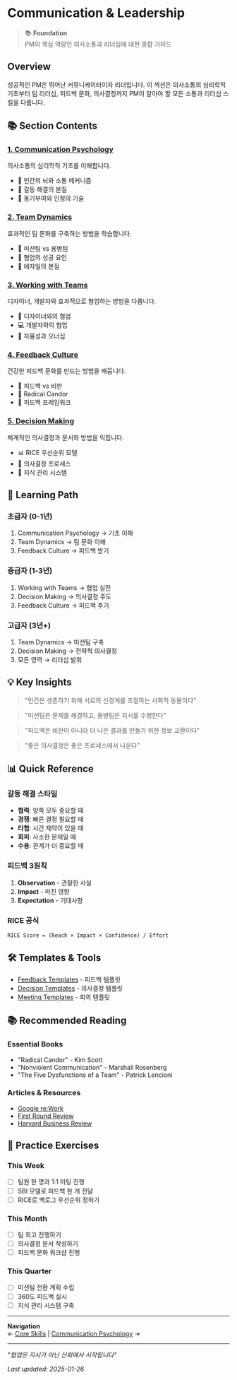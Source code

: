 # Communication & Leadership

> 📚 **Foundation**  
> PM의 핵심 역량인 의사소통과 리더십에 대한 종합 가이드

## Overview

성공적인 PM은 뛰어난 커뮤니케이터이자 리더입니다. 이 섹션은 의사소통의 심리학적 기초부터 팀 리더십, 피드백 문화, 의사결정까지 PM이 알아야 할 모든 소통과 리더십 스킬을 다룹니다.

## 📚 Section Contents

### [1. Communication Psychology](psychology.md)
의사소통의 심리학적 기초를 이해합니다.
- 🧠 인간의 뇌와 소통 메커니즘
- 🤝 갈등 해결의 본질
- 💪 동기부여와 인정의 기술

### [2. Team Dynamics](team-dynamics.md)
효과적인 팀 문화를 구축하는 방법을 학습합니다.
- 🎯 미션팀 vs 용병팀
- 🔄 협업의 성공 요인
- 🚀 애자일의 본질

### [3. Working with Teams](working-with-teams.md)
디자이너, 개발자와 효과적으로 협업하는 방법을 다룹니다.
- 🎨 디자이너와의 협업
- 💻 개발자와의 협업
- 🤝 자율성과 오너십

### [4. Feedback Culture](feedback-culture.md)
건강한 피드백 문화를 만드는 방법을 배웁니다.
- 💬 피드백 vs 비판
- 🎯 Radical Candor
- 📝 피드백 프레임워크

### [5. Decision Making](decision-making.md)
체계적인 의사결정과 문서화 방법을 익힙니다.
- 📊 RICE 우선순위 모델
- 🎯 의사결정 프로세스
- 📝 지식 관리 시스템

## 🎯 Learning Path

### 초급자 (0-1년)
1. Communication Psychology → 기초 이해
2. Team Dynamics → 팀 문화 이해
3. Feedback Culture → 피드백 받기

### 중급자 (1-3년)
1. Working with Teams → 협업 실전
2. Decision Making → 의사결정 주도
3. Feedback Culture → 피드백 주기

### 고급자 (3년+)
1. Team Dynamics → 미션팀 구축
2. Decision Making → 전략적 의사결정
3. 모든 영역 → 리더십 발휘

## 💡 Key Insights

> "인간은 생존하기 위해 서로의 신경계를 조절하는 사회적 동물이다"

> "미션팀은 문제를 해결하고, 용병팀은 지시를 수행한다"

> "피드백은 비판이 아니라 더 나은 결과를 만들기 위한 정보 교환이다"

> "좋은 의사결정은 좋은 프로세스에서 나온다"

## 📊 Quick Reference

### 갈등 해결 스타일
- **협력**: 양쪽 모두 중요할 때
- **경쟁**: 빠른 결정 필요할 때
- **타협**: 시간 제약이 있을 때
- **회피**: 사소한 문제일 때
- **수용**: 관계가 더 중요할 때

### 피드백 3원칙
1. **Observation** - 관찰한 사실
2. **Impact** - 미친 영향
3. **Expectation** - 기대사항

### RICE 공식
```
RICE Score = (Reach × Impact × Confidence) / Effort
```

## 🛠 Templates & Tools

- [Feedback Templates](../../templates/feedback-templates.md) - 피드백 템플릿
- [Decision Templates](../../templates/decision-templates.md) - 의사결정 템플릿
- [Meeting Templates](../../templates/meeting-templates.md) - 회의 템플릿

## 📚 Recommended Reading

### Essential Books
- "Radical Candor" - Kim Scott
- "Nonviolent Communication" - Marshall Rosenberg
- "The Five Dysfunctions of a Team" - Patrick Lencioni

### Articles & Resources
- [Google re:Work](https://rework.withgoogle.com/)
- [First Round Review](https://review.firstround.com/)
- [Harvard Business Review](https://hbr.org/)

## 🎯 Practice Exercises

### This Week
- [ ] 팀원 한 명과 1:1 미팅 진행
- [ ] SBI 모델로 피드백 한 개 전달
- [ ] RICE로 백로그 우선순위 정하기

### This Month
- [ ] 팀 회고 진행하기
- [ ] 의사결정 문서 작성하기
- [ ] 피드백 문화 워크샵 진행

### This Quarter
- [ ] 미션팀 전환 계획 수립
- [ ] 360도 피드백 실시
- [ ] 지식 관리 시스템 구축

---

**Navigation**  
← [Core Skills](../core-skills.md) | [Communication Psychology](psychology.md) →

---

*"협업은 지시가 아닌 신뢰에서 시작됩니다"*

*Last updated: 2025-01-26*
